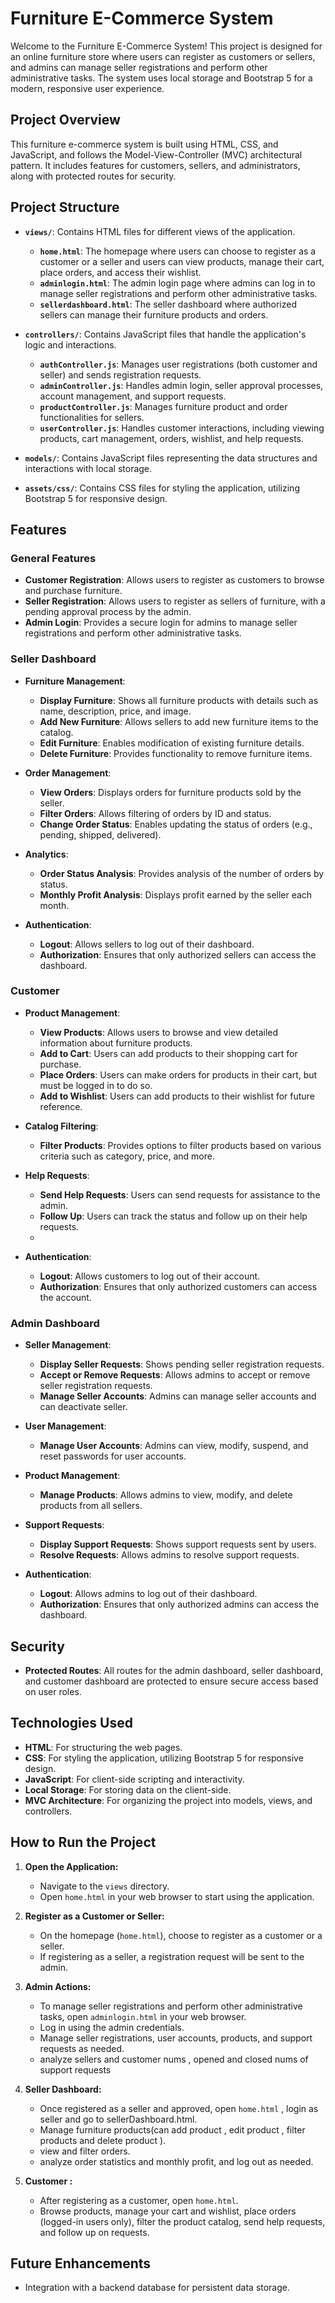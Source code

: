 # Furniture E-Commerce System

Welcome to the Furniture E-Commerce System! This project is designed for an online furniture store where users can register as customers or sellers, and admins can manage seller registrations and perform other administrative tasks. The system uses local storage and Bootstrap 5 for a modern, responsive user experience.

## Project Overview

This furniture e-commerce system is built using HTML, CSS, and JavaScript, and follows the Model-View-Controller (MVC) architectural pattern. It includes features for customers, sellers, and administrators, along with protected routes for security.

## Project Structure

- **`views/`**: Contains HTML files for different views of the application.
  - **`home.html`**: The homepage where users can choose to register as a customer or a seller and users can view products, manage their cart, place orders, and access their wishlist.
  - **`adminlogin.html`**: The admin login page where admins can log in to manage seller registrations and perform other administrative tasks.
  - **`sellerdashboard.html`**: The seller dashboard where authorized sellers can manage their furniture products and orders.

- **`controllers/`**: Contains JavaScript files that handle the application's logic and interactions.
  - **`authController.js`**: Manages user registrations (both customer and seller) and sends registration requests.
  - **`adminController.js`**: Handles admin login, seller approval processes, account management, and support requests.
  - **`productController.js`**: Manages furniture product and order functionalities for sellers.
  - **`userController.js`**: Handles customer interactions, including viewing products, cart management, orders, wishlist, and help requests.

- **`models/`**: Contains JavaScript files representing the data structures and interactions with local storage.

- **`assets/css/`**: Contains CSS files for styling the application, utilizing Bootstrap 5 for responsive design.

## Features

### General Features

- **Customer Registration**: Allows users to register as customers to browse and purchase furniture.
- **Seller Registration**: Allows users to register as sellers of furniture, with a pending approval process by the admin.
- **Admin Login**: Provides a secure login for admins to manage seller registrations and perform other administrative tasks.

### Seller Dashboard

- **Furniture Management**:
  - **Display Furniture**: Shows all furniture products with details such as name, description, price, and image.
  - **Add New Furniture**: Allows sellers to add new furniture items to the catalog.
  - **Edit Furniture**: Enables modification of existing furniture details.
  - **Delete Furniture**: Provides functionality to remove furniture items.

- **Order Management**:
  - **View Orders**: Displays orders for furniture products sold by the seller.
  - **Filter Orders**: Allows filtering of orders by ID and status.
  - **Change Order Status**: Enables updating the status of orders (e.g., pending, shipped, delivered).

- **Analytics**:
  - **Order Status Analysis**: Provides analysis of the number of orders by status.
  - **Monthly Profit Analysis**: Displays profit earned by the seller each month.

- **Authentication**:
  - **Logout**: Allows sellers to log out of their dashboard.
  - **Authorization**: Ensures that only authorized sellers can access the dashboard.

### Customer 

- **Product Management**:
  - **View Products**: Allows users to browse and view detailed information about furniture products.
  - **Add to Cart**: Users can add products to their shopping cart for purchase.
  - **Place Orders**: Users can make orders for products in their cart, but must be logged in to do so.
  - **Add to Wishlist**: Users can add products to their wishlist for future reference.

- **Catalog Filtering**:
  - **Filter Products**: Provides options to filter products based on various criteria such as category, price, and more.

- **Help Requests**:
  - **Send Help Requests**: Users can send requests for assistance to the admin.
  - **Follow Up**: Users can track the status and follow up on their help requests.
  - 
- **Authentication**:
  - **Logout**: Allows customers to log out of their account.
  - **Authorization**: Ensures that only authorized customers can access the account.
### Admin Dashboard

- **Seller Management**:
  - **Display Seller Requests**: Shows pending seller registration requests.
  - **Accept or Remove Requests**: Allows admins to accept or remove seller registration requests.
  - **Manage Seller Accounts**: Admins can manage seller accounts and can deactivate seller.

- **User Management**:
  - **Manage User Accounts**: Admins can view, modify, suspend, and reset passwords for user accounts.

- **Product Management**:
  - **Manage Products**: Allows admins to view, modify, and delete products from all sellers.

- **Support Requests**:
  - **Display Support Requests**: Shows support requests sent by users.
  - **Resolve Requests**: Allows admins to resolve support requests.

- **Authentication**:
  - **Logout**: Allows admins to log out of their dashboard.
  - **Authorization**: Ensures that only authorized admins can access the dashboard.

## Security

- **Protected Routes**: All routes for the admin dashboard, seller dashboard, and customer dashboard are protected to ensure secure access based on user roles.

## Technologies Used

- **HTML**: For structuring the web pages.
- **CSS**: For styling the application, utilizing Bootstrap 5 for responsive design.
- **JavaScript**: For client-side scripting and interactivity.
- **Local Storage**: For storing data on the client-side.
- **MVC Architecture**: For organizing the project into models, views, and controllers.

## How to Run the Project

1. **Open the Application:**
   - Navigate to the `views` directory.
   - Open `home.html` in your web browser to start using the application.


2. **Register as a Customer or Seller:**
   - On the homepage (`home.html`), choose to register as a customer or a seller.
   - If registering as a seller, a registration request will be sent to the admin.

3. **Admin Actions:**
   - To manage seller registrations and perform other administrative tasks, open `adminlogin.html` in your web browser.
   - Log in using the admin credentials.
   - Manage seller registrations, user accounts, products, and support requests as needed.
   - analyze sellers and customer nums , opened and closed nums of support requests

4. **Seller Dashboard:**
   - Once registered as a seller and approved, open `home.html` , login as seller and go to sellerDashboard.html.
   - Manage furniture products(can add product , edit product , filter products and delete product ).
   - view and filter orders.
   - analyze order statistics and monthly profit, and log out as needed.

5. **Customer :**
   - After registering as a customer, open `home.html`.
   - Browse products, manage your cart and wishlist, place orders (logged-in users only), filter the product catalog, send help requests, and follow up on requests.

## Future Enhancements

- Integration with a backend database for persistent data storage.
